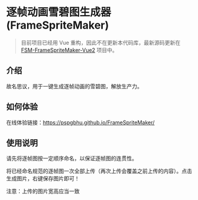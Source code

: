 # 逐帧动画雪碧图生成器 (FrameSpriteMaker)
 
> 目前项目已经用 Vue 重构，因此不在更新本代码库，最新源码更新在 [FSM-FrameSpriteMaker-Vue2](https://github.com/pspgbhu/FSM-FrameSpriteMaker-Vue2) 项目中。
## 介绍

故名思议，用于一键生成逐帧动画的雪碧图，解放生产力。

## 如何体验
在线体验链接：https://pspgbhu.github.io/FrameSpriteMaker/


## 使用说明
请先将逐帧图按一定顺序命名，以保证逐帧图的连贯性。

将已经命名规范的逐帧图一次全部上传（再次上传会覆盖之前上传的内容）。点击生成图片，右键保存图片即可！

注意：上传的图片宽高应当一致
